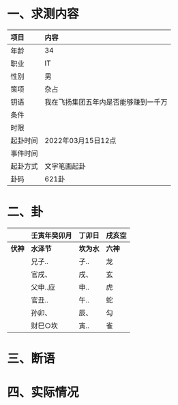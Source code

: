 # 一、求测内容

| 项目     | 内容                                 |
| :------- | :----------------------------------- |
| 年龄     | 34                                   |
| 职业     | IT                                   |
| 性别     | 男                                   |
| 策项     | 杂占                                 |
| 钥语     | 我在飞扬集团五年内是否能够赚到一千万 |
| 条件     |                                      |
| 时限     |                                      |
| 起卦时间 | 2022年03月15日12点                   |
| 事件时间 |                                      |
| 起卦方式 | 文字笔画起卦                         |
| 卦码     | 621卦                                |

# 二、卦

|                | 壬寅年癸卯月     | 丁卯日           | 戌亥空         |
| :------------- | :--------------- | :--------------- | :------------- |
| **伏神** | **水泽节** | **坎为水** | **六神** |
|                | 兄子..           | 子..             | 龙             |
|                | 官戌、           | 戌、             | 玄             |
|                | 父申..应         | 申..             | 虎             |
|                | 官丑..           | 午..             | 蛇             |
|                | 孙卯、           | 辰、             | 勾             |
|                | 财巳○坎         | 寅..             | 雀             |

# 三、断语

# 四、实际情况

